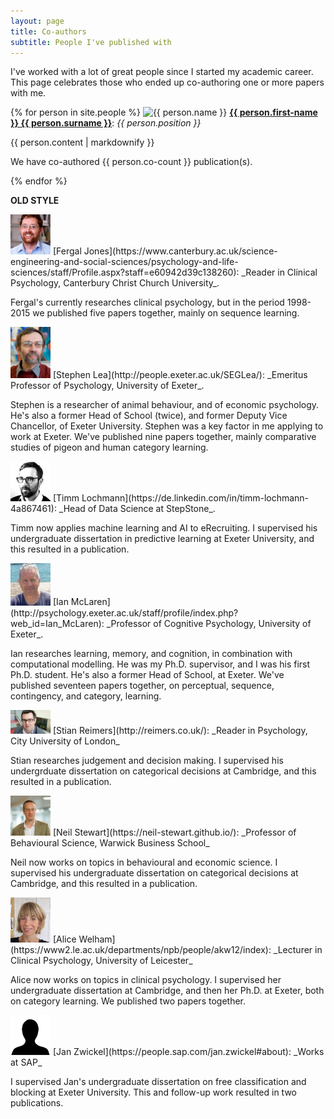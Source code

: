 ```yaml
---
layout: page
title: Co-authors
subtitle: People I've published with
---
```


I've worked with a lot of great people since I started my academic career. This page celebrates those who ended up co-authoring one or more papers with me. 

{% for person in site.people %}
  <img src="{{ person.thumbnail-img }}" alt="{{ person.name }}" style="width:64px;">
  <b><a href="{{ person.link }}">{{ person.first-name }} {{ person.surname }}</a></b>: <i>{{ person.position }}</i>
  <p>{{ person.content | markdownify }}</p>
  <p>We have co-authored {{ person.co-count }} publication(s).</p>
{% endfor %}

**OLD STYLE** 

<img src="/assets/img/fergal-jones.jpg" alt="Fergal Jones" style="width:64px;">
[Fergal Jones](https://www.canterbury.ac.uk/science-engineering-and-social-sciences/psychology-and-life-sciences/staff/Profile.aspx?staff=e60942d39c138260): _Reader in Clinical Psychology, Canterbury Christ Church University_.

Fergal's currently researches clinical psychology, but in the period 1998-2015 we published five papers together, mainly on sequence learning. 

<img src="/assets/img/segl by ingmar.jpg" alt="Stephen Lea" style="width:64px;">
[Stephen Lea](http://people.exeter.ac.uk/SEGLea/): _Emeritus Professor of Psychology, University of Exeter_. 

Stephen is a researcher of animal behaviour, and of economic psychology. He's also a former Head of School (twice), and former Deputy Vice Chancellor, of Exeter University. Stephen was a key factor in me applying to work at Exeter. We've published nine papers together, mainly comparative studies of pigeon and human category learning. 

<img src="/assets/img/timm-lochmann.jpg" alt="Timm Lochmann" style="width:64px;">
[Timm Lochmann](https://de.linkedin.com/in/timm-lochmann-4a867461): _Head of Data Science at StepStone_.

Timm now applies machine learning and AI to eRecruiting. I supervised his undergraduate dissertation in predictive learning at Exeter University, and this resulted in a publication. 

<img src="/assets/img/Ian_McLaren.jpg" alt="Ian McLaren" style="width:64px;">
[Ian McLaren](http://psychology.exeter.ac.uk/staff/profile/index.php?web_id=Ian_McLaren): _Professor of Cognitive Psychology, University of Exeter_. 

Ian researches learning, memory, and cognition, in combination with computational modelling. He was my Ph.D. supervisor, and I was his first Ph.D. student. He's also a former Head of School, at Exeter. We've published seventeen papers together, on perceptual, sequence, contingency, and category, learning. 

<img src="/assets/img/stian-reimers.jpg" alt="Stian Reimers" style="width:64px;">
[Stian Reimers](http://reimers.co.uk/): _Reader in Psychology, City University of London_

Stian researches judgement and decision making. I supervised his undergrduate dissertation on categorical decisions at Cambridge, and this resulted in a publication. 

<img src="/assets/img/neil-stewart.jpg" alt="Neil Stewart" style="width:64px;">
[Neil Stewart](https://neil-stewart.github.io/): _Professor of Behavioural Science, Warwick Business School_

Neil now works on topics in behavioural and economic science. I supervised his undergraduate dissertation on categorical decisions at Cambridge, and this resulted in a publication.

<img src="/assets/img/alice-welham.jpg" alt="Alice Welham" style="width:64px;">
[Alice Welham](https://www2.le.ac.uk/departments/npb/people/akw12/index): _Lecturer in Clinical Psychology, University of Leicester_

Alice now works on topics in clinical psychology. I supervised her undergraduate dissertation at Cambridge, and then her Ph.D. at Exeter, both on category learning. We published two papers together.

<img src="/assets/img/blank-person.jpg" alt="Jan Zwickel" style="width:64px;">
[Jan Zwickel](https://people.sap.com/jan.zwickel#about): _Works at SAP_

I supervised Jan's undergraduate dissertation on free classification and blocking at Exeter University. This and follow-up work resulted in two publications. 
